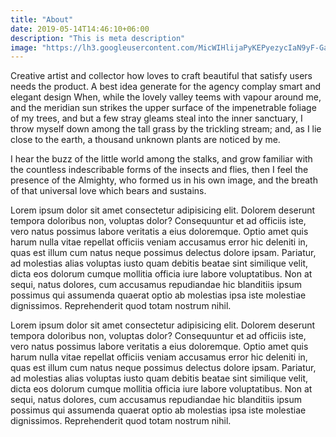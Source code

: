 ```yaml
---
title: "About"
date: 2019-05-14T14:46:10+06:00
description: "This is meta description"
image: "https://lh3.googleusercontent.com/MicWIHlijaPyKEPyezycIaN9yF-GamNUy1YgjxqrHbd1F54prZXXhQN1CF3WwzQUrPzecUi0llL4eAFgu4VMTtei4_SPpX8o9X_Y61ZEyibjC1OXLjEyUT9WT6x72Gp0L53u1_QiHL6obLtntFqxrt9OVqE1OQBY3eWqAMB8wBBt0tOX3Lj5HWoaq114Qsa9uCHdlequC6yIPHVeKGuiQXqrm0s6yjOl5kr_XU5Z3jEjdir8LE5eluFoDI9FqcatjdxaejgpMS_JeadXmbUccNy6W3mwpe33dYjH62q0AxnbRKgYalp7XtVGzz2_n8_6vXk6akyGbCGAUvZtjU11ZmYlzwHucIq25FjR4R45JLAf8QnedD3IMIPsyQefF8Pj1BF4fOpn9h0O9ycZWOoVLQNa2cQqE7iBHQy4JoNe_cDFiFRzC6S_Qj65UCqkehHiog7M9re8pVLjnVw-7_Rbn1bTXHmuCYu-g1bJJqO2OFXEV4slf1yXBkGAfs2oDiVdUUQsKfbQcEVKAFDj9YYI9LHzhk6YtFsNbPUe3mQMtkfe1ZMxVYnVK7zL9vzPBFzGWBdPQ7phV4G5fcyDsdzMe42-xSiFgSR04iyXpRnSHk4dLAdORZbHlHlT5cXqtvSLWAaLxLYwkbAaSIt21X1mN7BVxqEzM9LcJfy6WL7IgvuopMB8bO9lJBC-8kBVhw"
---
```

Creative artist and collector how loves to craft beautiful that satisfy users needs the product. A best idea
generate for the agency complay smart and elegant design When, while the lovely valley teems with vapour
around me, and the meridian sun strikes the upper surface of the impenetrable foliage of my trees, and but a
few stray gleams steal into the inner sanctuary, I throw myself down among the tall grass by the trickling
stream; and, as I lie close to the earth, a thousand unknown plants are noticed by me.

I hear the buzz
of the little world among the stalks, and grow familiar with the countless indescribable forms of the insects
and flies, then I feel the presence of the Almighty, who formed us in his own image, and the breath of that
universal love which bears and sustains.

Lorem ipsum dolor sit amet consectetur adipisicing elit. Dolorem deserunt tempora doloribus non, voluptas
dolor? Consequuntur et ad officiis iste, vero natus possimus labore veritatis a eius doloremque. Optio amet
quis harum nulla vitae repellat officiis veniam accusamus error hic deleniti in, quas est illum cum natus
neque possimus delectus dolore ipsam. Pariatur, ad molestias alias voluptas iusto quam debitis beatae sint
similique velit, dicta eos dolorum cumque mollitia officia iure labore voluptatibus. Non at sequi, natus
dolores, cum accusamus repudiandae hic blanditiis ipsum possimus qui assumenda quaerat optio ab molestias ipsa
iste molestiae dignissimos. Reprehenderit quod totam nostrum nihil.


Lorem ipsum dolor sit amet consectetur adipisicing elit. Dolorem deserunt tempora doloribus non, voluptas
dolor? Consequuntur et ad officiis iste, vero natus possimus labore veritatis a eius doloremque. Optio amet
quis harum nulla vitae repellat officiis veniam accusamus error hic deleniti in, quas est illum cum natus
neque possimus delectus dolore ipsam. Pariatur, ad molestias alias voluptas iusto quam debitis beatae sint
similique velit, dicta eos dolorum cumque mollitia officia iure labore voluptatibus. Non at sequi, natus
dolores, cum accusamus repudiandae hic blanditiis ipsum possimus qui assumenda quaerat optio ab molestias ipsa
iste molestiae dignissimos. Reprehenderit quod totam nostrum nihil.
